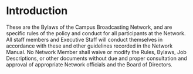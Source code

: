 # Introduction

These are the Bylaws of the Campus Broadcasting Network, and are specific rules of the policy and conduct for all participants at the Network. All staff members and Executive Staff will conduct themselves in accordance with these and other guidelines recorded in the Network Manual. No Network Member shall waive or modify the Rules, Bylaws, Job Descriptions, or other documents without due and proper consultation and approval of appropriate Network officials and the Board of Directors.

